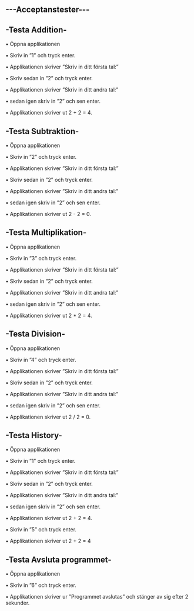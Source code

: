 ---Acceptanstester---
--------------------

-Testa Addition-
----------------------------

•	Öppna applikationen

•	Skriv in ”1” och tryck enter.

•	Applikationen skriver ”Skriv in ditt första tal:”

•	Skriv sedan in ”2” och tryck enter.

•	Applikationen skriver ”Skriv in ditt andra tal:”

•	sedan igen skriv in ”2” och sen enter.

•	Applikationen skriver ut 2 + 2 = 4.


-Testa Subtraktion-
----------------------------

•	Öppna applikationen

•	Skriv in ”2” och tryck enter.

•	Applikationen skriver ”Skriv in ditt första tal:”

•	Skriv sedan in ”2” och tryck enter.

•	Applikationen skriver ”Skriv in ditt andra tal:”

•	sedan igen skriv in ”2” och sen enter.

•	Applikationen skriver ut 2 - 2 = 0.



-Testa Multiplikation-
----------------------------

•	Öppna applikationen

•	Skriv in ”3” och tryck enter.

•	Applikationen skriver ”Skriv in ditt första tal:”

•	Skriv sedan in ”2” och tryck enter.

•	Applikationen skriver ”Skriv in ditt andra tal:”

•	sedan igen skriv in ”2” och sen enter.

•	Applikationen skriver ut 2 * 2 = 4.


-Testa Division-
----------------------------

•	Öppna applikationen

•	Skriv in ”4” och tryck enter.

•	Applikationen skriver ”Skriv in ditt första tal:”

•	Skriv sedan in ”2” och tryck enter.

•	Applikationen skriver ”Skriv in ditt andra tal:”

•	sedan igen skriv in ”2” och sen enter.

•	Applikationen skriver ut 2 / 2 = 0.



-Testa History-
----------------------------

•	Öppna applikationen

•	Skriv in ”1” och tryck enter.

•	Applikationen skriver ”Skriv in ditt första tal:”

•	Skriv sedan in ”2” och tryck enter.

•	Applikationen skriver ”Skriv in ditt andra tal:”

•	sedan igen skriv in ”2” och sen enter.

•	Applikationen skriver ut 2 + 2 = 4.

•	Skriv in ”5” och tryck enter.

•	Applikationen skriver ut 2 + 2 = 4



-Testa Avsluta programmet-
----------------------------

•	Öppna applikationen

•	Skriv in ”6” och tryck enter.

•	Applikationen skriver ur ”Programmet avslutas” och stänger av sig efter 2 sekunder.


